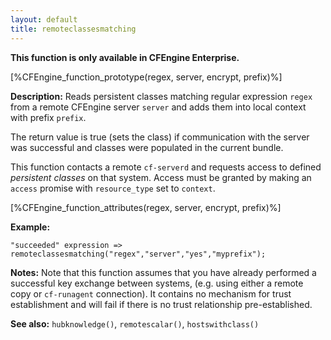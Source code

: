 ```yaml
---
layout: default
title: remoteclassesmatching
---
```


**This function is only available in CFEngine Enterprise.**

[%CFEngine_function_prototype(regex, server, encrypt, prefix)%]

**Description:** Reads persistent classes matching regular expression `regex`
from a remote CFEngine server `server` and adds them into local context with
prefix `prefix`.

The return value is true (sets the class) if communication with the server was
successful and classes were populated in the current bundle.

This function contacts a remote `cf-serverd` and requests access to defined
*persistent classes* on that system. Access must be granted by making an
`access` promise with `resource_type` set to `context`.

[%CFEngine_function_attributes(regex, server, encrypt, prefix)%]

**Example:**

```cf3
"succeeded" expression => remoteclassesmatching("regex","server","yes","myprefix");
```

**Notes:** Note that this function assumes that you have already performed a
successful key exchange between systems, (e.g. using either a remote
copy or `cf-runagent` connection). It contains no mechanism for trust
establishment and will fail if there is no trust relationship
pre-established.

**See also:** `hubknowledge()`, `remotescalar()`, `hostswithclass()`
